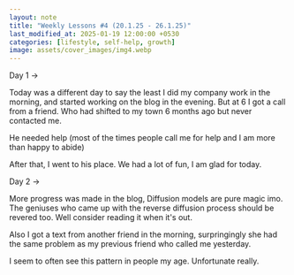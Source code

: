 ```yaml
---
layout: note
title: "Weekly Lessons #4 (20.1.25 - 26.1.25)"
last_modified_at: 2025-01-19 12:00:00 +0530
categories: [lifestyle, self-help, growth]
image: assets/cover_images/img4.webp
---
```




Day 1 ->

Today was a different day to say the least I did my company work in the morning, and started working on the blog in the evening. But at 6 I got a call from a friend. Who had shifted to my town 6 months ago but never contacted me. 

He needed help (most of the times people call me for help and I am more than happy to abide)

After that, I went to his place. We had a lot of fun, I am glad for today. 

Day 2 ->

More progress was made in the blog, Diffusion models are pure magic imo. The geniuses who came up with the reverse diffusion process should be revered too. 
Well consider reading it when it's out. 

Also I got a text from another friend in the morning, surpringingly she had the same problem as my previous friend who called me yesterday. 

I seem to often see this pattern in people my age. Unfortunate really. 